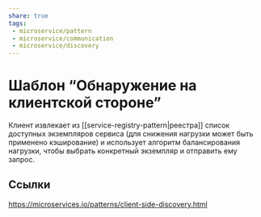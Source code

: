 ```yaml
---
share: true
tags:
 - microservice/pattern
 - microservice/communication
 - microservice/discovery
---
```

# Шаблон “Обнаружение на клиентской стороне”
Клиент извлекает из [[service-registry-pattern|реестра]] список доступных экземпляров сервиса (для снижения нагрузки может быть применено кэширование) и использует алгоритм балансирования нагрузки, чтобы выбрать конкретный экземпляр и отправить ему запрос.
## Ссылки
https://microservices.io/patterns/client-side-discovery.html
